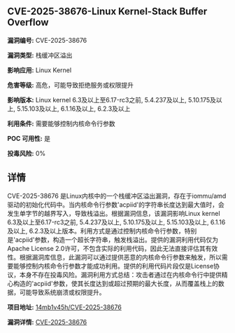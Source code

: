## CVE-2025-38676-Linux Kernel-Stack Buffer Overflow

**漏洞编号:** CVE-2025-38676

**漏洞类型:** 栈缓冲区溢出

**影响应用:** Linux Kernel

**危害等级:** 高危，可能导致拒绝服务或权限提升

**影响版本:** Linux kernel 6.3及以上至6.17-rc3之前, 5.4.237及以上, 5.10.175及以上, 5.15.103及以上, 6.1.16及以上, 6.2.3及以上

**利用条件:** 需要能够控制内核命令行参数

**POC 可用性:** 是

**投毒风险:** 0%

## 详情

CVE-2025-38676 是Linux内核中的一个栈缓冲区溢出漏洞，存在于iommu/amd驱动的初始化代码中。当内核命令行参数'acpiid'的字符串长度达到最大值时，会发生单字节的越界写入，导致栈溢出。根据漏洞信息，该漏洞影响Linux kernel 6.3及以上至6.17-rc3之前, 5.4.237及以上, 5.10.175及以上, 5.15.103及以上, 6.1.16及以上, 6.2.3及以上版本。利用方式是通过控制内核命令行参数，特别是'acpiid'参数，构造一个超长字符串，触发栈溢出。提供的漏洞利用代码仅为Apache License 2.0许可，不包含实际的利用代码，因此无法直接评估其有效性。根据漏洞库信息，此漏洞可以通过提供恶意的内核命令行参数来触发，所以需要能够控制内核命令行参数才能成功利用。提供的利用代码片段仅是License协议，本身不存在投毒风险。漏洞利用方式总结：攻击者通过在内核命令行中提供精心构造的'acpiid'参数，使其长度达到或超过预期的最大长度，从而覆盖栈上的数据，可能导致系统崩溃或权限提升。

**项目地址:** [14mb1v45h/CVE-2025-38676](https://github.com/14mb1v45h/CVE-2025-38676)

**漏洞详情:** [CVE-2025-38676](https://nvd.nist.gov/vuln/detail/CVE-2025-38676)